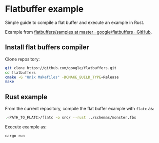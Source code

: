# Flatbuffer example

Simple guide to compile a flat buffer and execute an example in Rust.

Example from [flatbuffers/samples at master · google/flatbuffers · GitHub](https://github.com/google/flatbuffers/tree/master/samples).

## Install flat buffers compiler

Clone repository:
```bash
git clone https://github.com/google/flatbuffers.git
cd flatbuffers
cmake -G "Unix Makefiles" -DCMAKE_BUILD_TYPE=Release
make
```

## Rust example

From the current repository, compile the flat buffer example with `flatc` as:
```bash
.<PATH_TO_FLATC>/flatc -o src/ --rust ../schemas/monster.fbs 
```
Execute example as:
```bash
cargo run
```